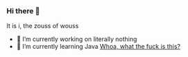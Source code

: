 ### Hi there 👋
It is i, the zouss of wouss
- 🔭 I’m currently working on literally nothing
- 🌱 I’m currently learning Java
[Whoa, what the fuck is this?](https://discord.gg/j3GJjEDVvz)
